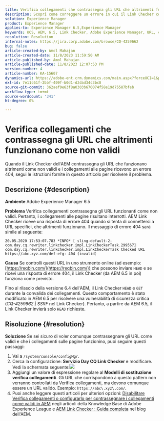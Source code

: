 ```yaml
---
title: Verifica collegamenti che contrassegna gli URL che altrimenti funzionano come non validi
description: Scopri come correggere un errore in cui il Link Checker contrassegna gli URL come non validi in Adobe Experience Manager.
solution: Experience Manager
product: Experience Manager
applies-to: Experience Manager 6.5,Experience Manager
keywords: KCS, AEM, 6.5, Link Checker, Adobe Experience Manager, URL, contrassegno, non valido
resolution: Resolution
internal-notes: https://jira.corp.adobe.com/browse/CQ-4259662
bug: false
article-created-by: Amol Mahajan
article-created-date: 11/8/2023 11:59:50 AM
article-published-by: Amol Mahajan
article-published-date: 11/8/2023 12:07:53 PM
version-number: 4
article-number: KA-15607
dynamics-url: https://adobe-ent.crm.dynamics.com/main.aspx?forceUCI=1&pagetype=entityrecord&etn=knowledgearticle&id=df5a494e-2e7e-ee11-8179-6045bd006704
exl-id: 7e11c61f-2bbf-409f-b0d1-d2dad34c3bc8
source-git-commit: 362aef9e63f8a0303b670074f58e19d75587bfeb
workflow-type: tm+mt
source-wordcount: '341'
ht-degree: 0%

---
```


# Verifica collegamenti che contrassegna gli URL che altrimenti funzionano come non validi


Quando il Link Checker dell’AEM contrassegna gli URL che funzionano altrimenti come non validi e i collegamenti alle pagine ricevono un errore 404, segui le istruzioni fornite in questo articolo per risolvere il problema.

## Descrizione {#description}


<b>Ambiente</b>
Adobe Experience Manager 6.5

<b>Problema</b>
Verifica collegamenti contrassegna gli URL funzionanti come non validi.
Pertanto, i collegamenti alle pagine risultano interrotti.
AEM Link Checker riceve una risposta di errore 404 quando si tenta di connettersi a URL specifici, che altrimenti funzionano. Il messaggio di errore 404 sarà simile al seguente:


```
20.05.2020 17:53:07.783 *INFO* [ sling-default-2-com.day.cq.rewriter.linkchecker.impl.LinkCheckerTask.299567]  com.day.cq.rewriter.linkchecker.impl.LinkCheckerTask Checked URL https://abc.xyz.com/def-efg: 404 (invalid)
```




<b>Causa</b>
Se controlli questi URL in uno strumento online (ad esempio: [https://reqbin.com/](https://reqbin.com/)) che possono inviare `HEAD` e se ricevi una risposta di errore 404, il Link Checker (da AEM 6.5 in poi) funziona come previsto.

Fino al rilascio della versione 6.4 dell’AEM, il Link Checker `HEAD` e `GET` durante la convalida dei collegamenti.
Questo comportamento è stato modificato in AEM 6.5 per risolvere una vulnerabilità di sicurezza critica (*CQ-4259662 | SSRF* nel Link Checker).
Pertanto, a partire da AEM 6.5, il Link Checker invierà solo `HEAD` richieste.


## Risoluzione {#resolution}


<b>Soluzione</b>
Se sei sicuro di voler comunque contrassegnare gli URL come validi e che i collegamenti sulle pagine funzionino, puoi seguire questi passaggi:

1. Vai a `/system/console/configMgr`.
2. Cerca la configurazione: <b>Servizio Day CQ Link Checker </b>e modificare. Vedi la schermata seguente:![](https://adobe.sharepoint.com/sites/D365EntAttachments/knowledgearticle/AEM%206-5%20-%20Link%20Checker%20marking%20otherwise%20working%20URLs%20as%20invalid_33E795C65D9EEA11A812000D3A3038A2/LinkChecker_AEM65_image.jpg)
3. Aggiungi un valore di espressione regolare al <b>Modelli di sostituzione verifica collegamenti</b>. Gli URL che corrispondono a questo pattern non verranno controllati da Verifica collegamenti, ma devono comunque essere un URL valido. Esempio: `https://abc\.xyz\.com/`.
4. Puoi anche leggere questi articoli per ulteriori opzioni: [Disabilitare Verifica collegamenti o configurarlo per contrassegnare i collegamenti come validi in AEM](https://experienceleague.adobe.com/docs/experience-cloud-kcs/kbarticles/KA-16563.html?lang=en) negli articoli della Knowledge Base di Adobe Experience League e [AEM Link Checker : Guida completa](https://experienceleaguecommunities.adobe.com/t5/adobe-experience-manager-blogs/aem-link-checker-comprehensive-guide/ba-p/290779) nel blog dell&#39;AEM.
